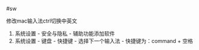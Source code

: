 #sw

修改mac输入法ctrl切换中英文

1. 系统设置 - 安全与隐私 - 辅助功能添加软件
2. 系统设置 - 键盘 - 快捷键 - 选择下一个输入法 - 快捷键为：command + 空格


